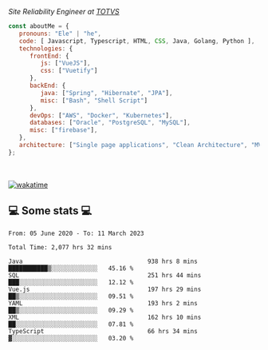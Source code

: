 <p><em>Site Reliability Engineer at <a href="https://www.totvs.com/">TOTVS</a></br>
</em></p>


```javascript
const aboutMe = {
   pronouns: "Ele" | "he",
   code: [ Javascript, Typescript, HTML, CSS, Java, Golang, Python ],
   technologies: {
      frontEnd: {
         js: ["VueJS"],
         css: ["Vuetify"]
      },
      backEnd: {
         java: ["Spring", "Hibernate", "JPA"],
         misc: ["Bash", "Shell Script"]
      },
      devOps: ["AWS", "Docker", "Kubernetes"],
      databases: ["Oracle", "PostgreSQL", "MySQL"],
      misc: ["firebase"],
   },
   architecture: ["Single page applications", "Clean Architecture", "MVC", "Microservices"],
};
```
</br></br>
[![wakatime](https://wakatime.com/badge/user/a3a8ed06-d304-4d6b-bc86-4adc418cdea7.svg)](https://wakatime.com/@a3a8ed06-d304-4d6b-bc86-4adc418cdea7)
<h2>💻 Some stats 💻</h2>

<!--START_SECTION:waka-->

```text
From: 05 June 2020 - To: 11 March 2023

Total Time: 2,077 hrs 32 mins

Java                                   938 hrs 8 mins  ███████████▒░░░░░░░░░░░░░   45.16 %
SQL                                    251 hrs 44 mins ███░░░░░░░░░░░░░░░░░░░░░░   12.12 %
Vue.js                                 197 hrs 29 mins ██▒░░░░░░░░░░░░░░░░░░░░░░   09.51 %
YAML                                   193 hrs 2 mins  ██▒░░░░░░░░░░░░░░░░░░░░░░   09.29 %
XML                                    162 hrs 10 mins ██░░░░░░░░░░░░░░░░░░░░░░░   07.81 %
TypeScript                             66 hrs 34 mins  ▓░░░░░░░░░░░░░░░░░░░░░░░░   03.20 %
```

<!--END_SECTION:waka-->
